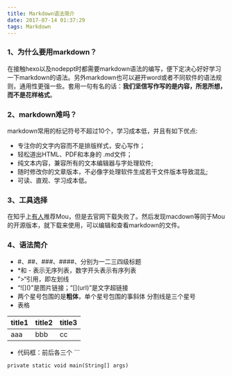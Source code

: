 ```yaml
---
title: Markdown语法简介
date: 2017-07-14 01:37:29
tags: Markdown
---
```

### 1、为什么要用markdown？
在接触hexo以及nodeppt时都需要markdown语法的编写，便下定决心好好学习一下markdown的语法。另外markdown也可以避开word或者不同软件的语法规则，通用性更强一些。套用一句有名的话：**我们坚信写作写的是内容，所思所想，而不是花样格式**。

### 2、markdown难吗？
markdown常用的标记符号不超过10个，学习成本低，并且有如下优点:
 - 专注你的文字内容而不是排版样式，安心写作；
 - 轻松道出HTML、PDF和本身的 .md文件；
 - 纯文本内容，兼容所有的文本编辑器与字处理软件;
 - 随时修改你的文章版本，不必像字处理软件生成若干文件版本导致混乱;
 - 可读、直观、学习成本低。

### 3、工具选择
在知乎上[有人](https://asafei.github.io/2017/06/20/Markdown%E8%AF%AD%E6%B3%95%E7%AE%80%E4%BB%8B/)推荐Mou，但是去官网下载失败了。然后发现macdown等同于Mou的开源版本，就下载来使用，可以编辑和查看markdown的文件。

### 4、语法简介
 - #、##、###、####、分别为一二三四级标题
 - *和 - 表示无序列表，数字开头表示有序列表
 - ”>“引用，即左划线
 - “!\[]()”是图片链接；“\[](url)”是文字超链接
 - 两个星号包围的是**粗体**，单个星号包围的事斜体 分割线是三个星号
 - 表格
 
|title1|title2|title3|
|-----|-----|-----|
|aaa|bbb|cc|

 - 代码框：前后各三个 ```
```
private static void main(String[] args)
```
